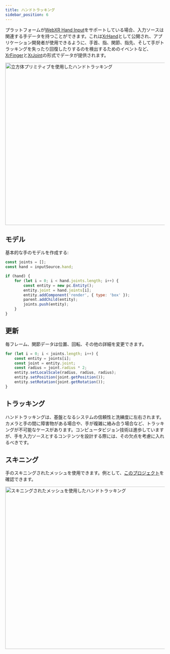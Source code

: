```yaml
---
title: ハンドトラッキング
sidebar_position: 6
---
```


プラットフォームが[WebXR Hand Input][1]をサポートしている場合、入力ソースは関連する手データを持つことができます。これは[XrHand][2]として公開され、アプリケーション開発者が使用できるように、手首、指、関節、指先、そして手がトラッキングを失ったり回復したりするのを検出するためのイベントなど、[XrFinger][3]と[XrJoint][4]の形式でデータが提供されます。

<img loading="lazy" src="/img/user-manual/xr/cube-hands.webp" alt="立方体プリミティブを使用したハンドトラッキング" width="512" />

## モデル

基本的な手のモデルを作成する:

```javascript
const joints = [];
const hand = inputSource.hand;

if (hand) {
    for (let i = 0; i < hand.joints.length; i++) {
        const entity = new pc.Entity();
        entity.joint = hand.joints[i];
        entity.addComponent('render', { type: 'box' });
        parent.addChild(entity);
        joints.push(entity);
    }
}
```

## 更新

毎フレーム、関節データは位置、回転、その他の詳細を変更できます。

```javascript
for (let i = 0; i < joints.length; i++) {
    const entity = joints[i];
    const joint = entity.joint;
    const radius = joint.radius * 2;
    entity.setLocalScale(radius, radius, radius);
    entity.setPosition(joint.getPosition());
    entity.setRotation(joint.getRotation());
}
```

## トラッキング

ハンドトラッキングは、基盤となるシステムの信頼性と洗練度に左右されます。カメラと手の間に障害物がある場合や、手が複雑に絡み合う場合など、トラッキングが不可能なケースがあります。コンピュータビジョン技術は進歩していますが、手を入力ソースとするコンテンツを設計する際には、その欠点を考慮に入れるべきです。

## スキニング

手のスキニングされたメッシュを使用できます。例として、[このプロジェクト][5]を確認できます。

<img loading="lazy" src="/img/user-manual/xr/skinned-hands.webp" alt="スキニングされたメッシュを使用したハンドトラッキング" width="512" />

[1]: https://immersive-web.github.io/webxr-hand-input/
[2]: https://api.playcanvas.com/engine/classes/XrHand.html
[3]: https://api.playcanvas.com/engine/classes/XrFinger.html
[4]: https://api.playcanvas.com/engine/classes/XrJoint.html
[5]: https://playcanvas.com/project/771952/overview/webxr-realistic-hands

